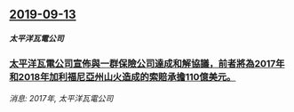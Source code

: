 ## [2019-09-13](/news/2019/09/13/index.md)

##### 太平洋瓦電公司
### [太平洋瓦電公司宣佈與一群保險公司達成和解協議，前者將為2017年和2018年加利福尼亞州山火造成的索賠承擔110億美元。 ](/news/2019/09/13/太平洋瓦電公司宣佈與一群保險公司達成和解協議-前者將為2017年和2018年加利福尼亞州山火造成的索賠承擔110億美元.md)
_消息: 2017年, 太平洋瓦電公司_

